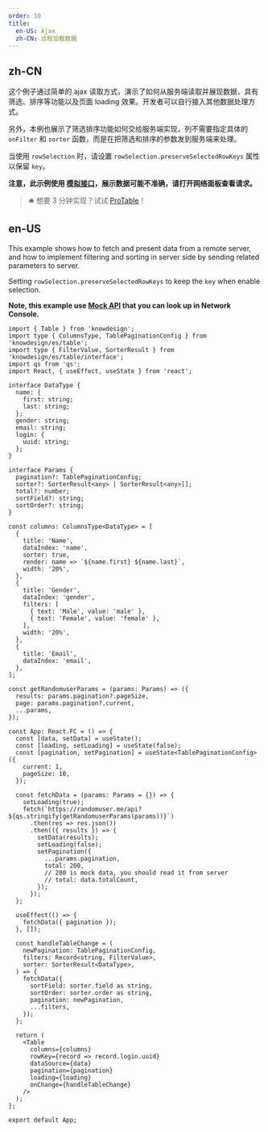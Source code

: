 ```yaml
---
order: 10
title:
  en-US: Ajax
  zh-CN: 远程加载数据
---
```


## zh-CN

这个例子通过简单的 ajax 读取方式，演示了如何从服务端读取并展现数据，具有筛选、排序等功能以及页面 loading 效果。开发者可以自行接入其他数据处理方式。

另外，本例也展示了筛选排序功能如何交给服务端实现，列不需要指定具体的 `onFilter` 和 `sorter` 函数，而是在把筛选和排序的参数发到服务端来处理。

当使用 `rowSelection` 时，请设置 `rowSelection.preserveSelectedRowKeys` 属性以保留 `key`。

**注意，此示例使用 [模拟接口](https://randomuser.me)，展示数据可能不准确，请打开网络面板查看请求。**

> 🛎️ 想要 3 分钟实现？试试 [ProTable](https://procomponents.ant.design/components/table)！

## en-US

This example shows how to fetch and present data from a remote server, and how to implement filtering and sorting in server side by sending related parameters to server.

Setting `rowSelection.preserveSelectedRowKeys` to keep the `key` when enable selection.

**Note, this example use [Mock API](https://randomuser.me) that you can look up in Network Console.**

```tsx
import { Table } from 'knowdesign';
import type { ColumnsType, TablePaginationConfig } from 'knowdesign/es/table';
import type { FilterValue, SorterResult } from 'knowdesign/es/table/interface';
import qs from 'qs';
import React, { useEffect, useState } from 'react';

interface DataType {
  name: {
    first: string;
    last: string;
  };
  gender: string;
  email: string;
  login: {
    uuid: string;
  };
}

interface Params {
  pagination?: TablePaginationConfig;
  sorter?: SorterResult<any> | SorterResult<any>[];
  total?: number;
  sortField?: string;
  sortOrder?: string;
}

const columns: ColumnsType<DataType> = [
  {
    title: 'Name',
    dataIndex: 'name',
    sorter: true,
    render: name => `${name.first} ${name.last}`,
    width: '20%',
  },
  {
    title: 'Gender',
    dataIndex: 'gender',
    filters: [
      { text: 'Male', value: 'male' },
      { text: 'Female', value: 'female' },
    ],
    width: '20%',
  },
  {
    title: 'Email',
    dataIndex: 'email',
  },
];

const getRandomuserParams = (params: Params) => ({
  results: params.pagination?.pageSize,
  page: params.pagination?.current,
  ...params,
});

const App: React.FC = () => {
  const [data, setData] = useState();
  const [loading, setLoading] = useState(false);
  const [pagination, setPagination] = useState<TablePaginationConfig>({
    current: 1,
    pageSize: 10,
  });

  const fetchData = (params: Params = {}) => {
    setLoading(true);
    fetch(`https://randomuser.me/api?${qs.stringify(getRandomuserParams(params))}`)
      .then(res => res.json())
      .then(({ results }) => {
        setData(results);
        setLoading(false);
        setPagination({
          ...params.pagination,
          total: 200,
          // 200 is mock data, you should read it from server
          // total: data.totalCount,
        });
      });
  };

  useEffect(() => {
    fetchData({ pagination });
  }, []);

  const handleTableChange = (
    newPagination: TablePaginationConfig,
    filters: Record<string, FilterValue>,
    sorter: SorterResult<DataType>,
  ) => {
    fetchData({
      sortField: sorter.field as string,
      sortOrder: sorter.order as string,
      pagination: newPagination,
      ...filters,
    });
  };

  return (
    <Table
      columns={columns}
      rowKey={record => record.login.uuid}
      dataSource={data}
      pagination={pagination}
      loading={loading}
      onChange={handleTableChange}
    />
  );
};

export default App;
```
